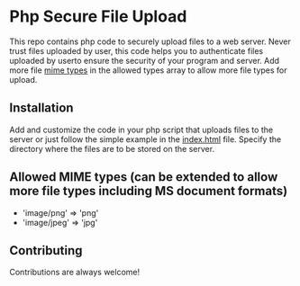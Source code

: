 
# Php Secure File Upload

This repo contains php code to securely upload files to a web server.
Never trust files uploaded by user, this code helps you to authenticate files uploaded by userto ensure the security of your program and server.
Add more file <a href="https://www.sitepoint.com/mime-types-complete-list/">mime types</a> in the allowed types array to allow more file types for upload.


## Installation

Add and customize the code in your php script that uploads files to the server or just follow the simple example in the <a href="https://github.com/mpiers110/php-secure-file-upload/blob/master/index.html">index.html</a> file.
Specify the directory where the files are to be stored on the server.

    
## Allowed MIME types (can be extended to allow more file types including MS document formats)

- 'image/png' => 'png'
- 'image/jpeg' => 'jpg'


## Contributing

Contributions are always welcome!

